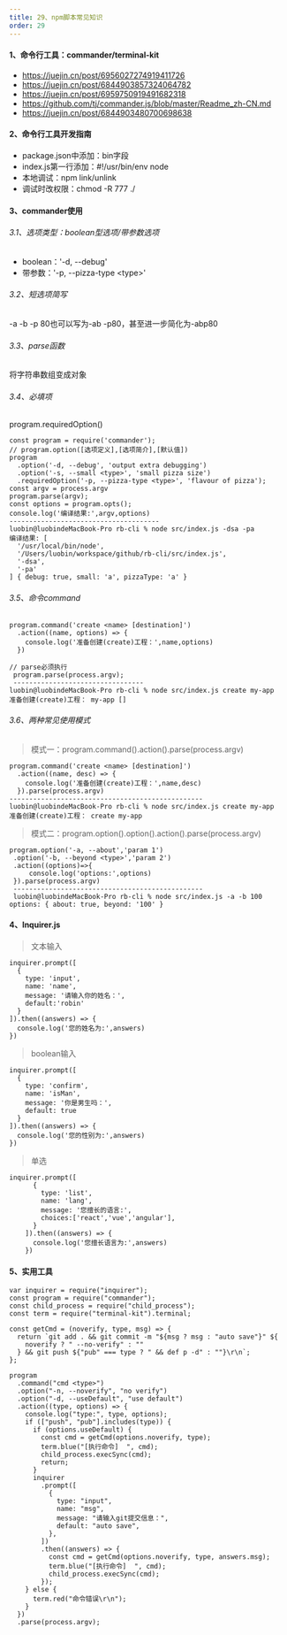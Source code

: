 ```yaml
---
title: 29、npm脚本常见知识
order: 29
---
```

#### 1、命令行工具：commander/terminal-kit
+ https://juejin.cn/post/6956027274919411726
+ https://juejin.cn/post/6844903857324064782
+ https://juejin.cn/post/6959750919491682318
+ https://github.com/tj/commander.js/blob/master/Readme_zh-CN.md
+ https://juejin.cn/post/6844903480700698638


#### 2、命令行工具开发指南
+ package.json中添加：bin字段
+ index.js第一行添加：#!/usr/bin/env node
+ 本地调试：npm link/unlink
+ 调试时改权限：chmod -R 777 ./

#### 3、commander使用
###### 3.1、选项类型：boolean型选项/带参数选项
+ boolean：'-d, --debug'
+ 带参数：'-p, --pizza-type \<type\>'

###### 3.2、短选项简写
-a -b -p 80也可以写为-ab -p80，甚至进一步简化为-abp80

###### 3.3、parse函数
将字符串数组变成对象

###### 3.4、必填项
program.requiredOption()

```
const program = require('commander');
// program.option([选项定义],[选项简介],[默认值])
program
  .option('-d, --debug', 'output extra debugging')
  .option('-s, --small <type>', 'small pizza size')
  .requiredOption('-p, --pizza-type <type>', 'flavour of pizza');
const argv = process.argv
program.parse(argv);
const options = program.opts();
console.log('编译结果:',argv,options)
--------------------------------------
luobin@luobindeMacBook-Pro rb-cli % node src/index.js -dsa -pa
编译结果: [
  '/usr/local/bin/node',
  '/Users/luobin/workspace/github/rb-cli/src/index.js',
  '-dsa',
  '-pa'
] { debug: true, small: 'a', pizzaType: 'a' }
```
###### 3.5、命令command
```
program.command('create <name> [destination]')
  .action((name, options) => {
    console.log('准备创建(create)工程：',name,options)
  })

// parse必须执行
 program.parse(process.argv);
 ---------------------------------
luobin@luobindeMacBook-Pro rb-cli % node src/index.js create my-app
准备创建(create)工程： my-app []
```
###### 3.6、两种常见使用模式
> 模式一：program.command().action().parse(process.argv)
```
program.command('create <name> [destination]')
  .action((name, desc) => {
    console.log('准备创建(create)工程：',name,desc)
  }).parse(process.argv)
-------------------------------------------------
luobin@luobindeMacBook-Pro rb-cli % node src/index.js create my-app
准备创建(create)工程： create my-app
```
> 模式二：program.option().option().action().parse(process.argv)
```
program.option('-a, --about','param 1')
 .option('-b, --beyond <type>','param 2')
 .action((options)=>{
     console.log('options:',options)
 }).parse(process.argv)
 ------------------------------------------------
 luobin@luobindeMacBook-Pro rb-cli % node src/index.js -a -b 100
options: { about: true, beyond: '100' }
```
#### 4、Inquirer.js
> 文本输入
```
inquirer.prompt([
  {
    type: 'input',
    name: 'name',
    message: '请输入你的姓名：',
    default:'robin'
  }
]).then((answers) => {
  console.log('您的姓名为:',answers)
})
```
> boolean输入
```
inquirer.prompt([
  {
    type: 'confirm',
    name: 'isMan',
    message: '你是男生吗：',
    default: true
  }
]).then((answers) => {
  console.log('您的性别为:',answers)
})
```
> 单选
```
inquirer.prompt([
	  {
	    type: 'list',
	    name: 'lang',
	    message: '您擅长的语言:',
		choices:['react','vue','angular'],
	  }
	]).then((answers) => {
	  console.log('您擅长语言为:',answers)
	})
```
#### 5、实用工具
```
var inquirer = require("inquirer");
const program = require("commander");
const child_process = require("child_process");
const term = require("terminal-kit").terminal;

const getCmd = (noverify, type, msg) => {
  return `git add . && git commit -m "${msg ? msg : "auto save"}" ${
    noverify ? " --no-verify" : ""
  } && git push ${"pub" === type ? " && def p -d" : ""}\r\n`;
};

program
  .command("cmd <type>")
  .option("-n, --noverify", "no verify")
  .option("-d, --useDefault", "use default")
  .action((type, options) => {
    console.log("type:", type, options);
    if (["push", "pub"].includes(type)) {
      if (options.useDefault) {
        const cmd = getCmd(options.noverify, type);
        term.blue("[执行命令]  ", cmd);
        child_process.execSync(cmd);
        return;
      }
      inquirer
        .prompt([
          {
            type: "input",
            name: "msg",
            message: "请输入git提交信息：",
            default: "auto save",
          },
        ])
        .then((answers) => {
          const cmd = getCmd(options.noverify, type, answers.msg);
          term.blue("[执行命令]  ", cmd);
          child_process.execSync(cmd);
        });
    } else {
      term.red("命令错误\r\n");
    }
  })
  .parse(process.argv);

```
 
